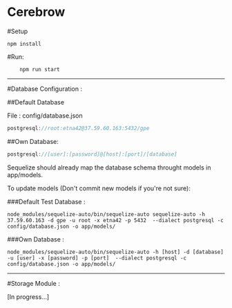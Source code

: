 # Cerebrow

#Setup
```
npm install
```

#Run:
```
	npm run start
```
-----
#Database Configuration :

##Default Database

File : config/database.json

```javascript
postgresql://root:etna42@37.59.60.163:5432/gpe
```

##Own Database:
```javascript
postgresql://[user]:[password]@[host]:[port]/[database]
```

Sequelize should already map the database schema throught models in app/models.

To update models (Don't commit new models if you're not sure):

###Default Test Database :
```
node_modules/sequelize-auto/bin/sequelize-auto sequelize-auto -h 37.59.60.163 -d gpe -u root -x etna42 -p 5432  --dialect postgresql -c config/database.json -o app/models/
```

###Own Database :
```
node_modules/sequelize-auto/bin/sequelize-auto -h [host] -d [database] -u [user] -x [password] -p [port]  --dialect postgresql -c config/database.json -o app/models/
```
_____________________

#Storage Module :

[In progress...]